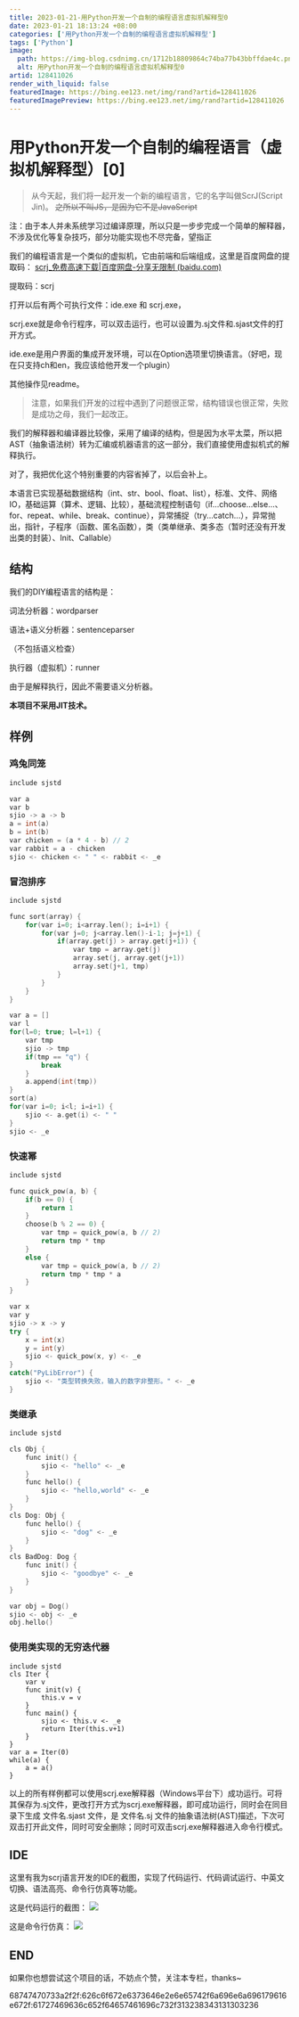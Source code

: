 ```yaml
---
title: 2023-01-21-用Python开发一个自制的编程语言虚拟机解释型0
date: 2023-01-21 18:13:24 +08:00
categories: ['用Python开发一个自制的编程语言虚拟机解释型']
tags: ['Python']
image:
  path: https://img-blog.csdnimg.cn/1712b18809864c74ba77b43bbffdae4c.png?x-oss-process=image/resize,m_fixed,h_150
  alt: 用Python开发一个自制的编程语言虚拟机解释型0
artid: 128411026
render_with_liquid: false
featuredImage: https://bing.ee123.net/img/rand?artid=128411026
featuredImagePreview: https://bing.ee123.net/img/rand?artid=128411026
---
```


# 用Python开发一个自制的编程语言（虚拟机解释型）[0]

> 从今天起，我们将一起开发一个新的编程语言，它的名字叫做ScrJ(Script Jin)。
> ~~之所以不叫JS，是因为它不是JavaScript~~

注：由于本人并未系统学习过编译原理，所以只是一步步完成一个简单的解释器，不涉及优化等复杂技巧，部分功能实现也不尽完备，望指正

我们的编程语言是一个类似的虚拟机，它由前端和后端组成，这里是百度网盘的提取码：
[scrj\_免费高速下载|百度网盘-分享无限制 (baidu.com)](https://pan.baidu.com/s/1FILDWj2MecH3WDKzG1oqFw?_at_=1674284634306#list/path=%2Fscrj "scrj_免费高速下载|百度网盘-分享无限制 (baidu.com)")

提取码：scrj

打开以后有两个可执行文件：ide.exe 和 scrj.exe，

scrj.exe就是命令行程序，可以双击运行，也可以设置为.sj文件和.sjast文件的打开方式。

ide.exe是用户界面的集成开发环境，可以在Option选项里切换语言。（好吧，现在只支持ch和en，我应该给他开发一个plugin）

其他操作见readme。

> 注意，如果我们开发的过程中遇到了问题很正常，结构错误也很正常，失败是成功之母，我们一起改正。

我们的解释器和编译器比较像，采用了编译的结构，但是因为水平太菜，所以把AST（抽象语法树）转为汇编或机器语言的这一部分，我们直接使用虚拟机式的解释执行。

对了，我把优化这个特别重要的内容省掉了，以后会补上。

本语言已实现基础数据结构（int、str、bool、float、list），标准、文件、网络IO，基础运算（算术、逻辑、比较），基础流程控制语句（if...choose...else...、for、repeat、while、break、continue），异常捕捉（try...catch...），异常抛出，指针，子程序（函数、匿名函数），类（类单继承、类多态（暂时还没有开发出类的封装）、Init、Callable）

## 结构

我们的DIY编程语言的结构是：

词法分析器：wordparser

语法+语义分析器：sentenceparser

（不包括语义检查）

执行器（虚拟机）：runner

由于是解释执行，因此不需要语义分析器。

**本项目不采用JIT技术。**

## 样例

### 鸡兔同笼

```cpp
include sjstd

var a 
var b
sjio -> a -> b
a = int(a)
b = int(b)
var chicken = (a * 4 - b) // 2
var rabbit = a - chicken
sjio <- chicken <- " " <- rabbit <- _e
```

### 冒泡排序

```cpp
include sjstd

func sort(array) {
    for(var i=0; i<array.len(); i=i+1) {
        for(var j=0; j<array.len()-i-1; j=j+1) {
            if(array.get(j) > array.get(j+1)) {
                var tmp = array.get(j)
                array.set(j, array.get(j+1))
                array.set(j+1, tmp)
            }
        }    
    }
}

var a = []
var l
for(l=0; true; l=l+1) {
    var tmp
    sjio -> tmp
    if(tmp == "q") {
        break
    }
    a.append(int(tmp))
}
sort(a)
for(var i=0; i<l; i=i+1) {
    sjio <- a.get(i) <- " "
}
sjio <- _e
```

### 快速幂

```cpp
include sjstd

func quick_pow(a, b) {
    if(b == 0) {
        return 1
    }
    choose(b % 2 == 0) {
        var tmp = quick_pow(a, b // 2)
        return tmp * tmp
    }
    else {
        var tmp = quick_pow(a, b // 2)
        return tmp * tmp * a
    }
}

var x
var y
sjio -> x -> y
try {
    x = int(x)
    y = int(y)
    sjio <- quick_pow(x, y) <- _e
}
catch("PyLibError") {
    sjio <- "类型转换失败，输入的数字非整形。" <- _e
}
```

### 类继承

```cpp
include sjstd

cls Obj {
    func init() {
        sjio <- "hello" <- _e
    }
    func hello() {
        sjio <- "hello,world" <- _e
    }
}
cls Dog: Obj {
    func hello() {
        sjio <- "dog" <- _e
    }
}
cls BadDog: Dog {
    func init() {
        sjio <- "goodbye" <- _e
    }
}

var obj = Dog()
sjio <- obj <- _e
obj.hello()
```

### 使用类实现的无穷迭代器

```
include sjstd
cls Iter {
    var v
    func init(v) {
        this.v = v
    }
    func main() {
        sjio <- this.v <- _e
        return Iter(this.v+1)
    }
}
var a = Iter(0)
while(a) {
    a = a()
}
```

以上的所有样例都可以使用scrj.exe解释器（Windows平台下）成功运行。可将其保存为.sj文件，更改打开方式为scrj.exe解释器，即可成功运行，同时会在同目录下生成 文件名.sjast 文件，是 文件名.sj 文件的抽象语法树(AST)描述，下次可双击打开此文件，同时可安全删除；同时可双击scrj.exe解释器进入命令行模式。

## IDE

这里有我为scrj语言开发的IDE的截图，实现了代码运行、代码调试运行、中英文切换、语法高亮、命令行仿真等功能。

这是代码运行的截图：
![](https://i-blog.csdnimg.cn/blog_migrate/0d1acb77f45ab2ea4c079b65eabc16fa.png)

这是命令行仿真：
![](https://i-blog.csdnimg.cn/blog_migrate/b50db4669af0619384292c44e211f513.png)

## END

如果你也想尝试这个项目的话，不妨点个赞，关注本专栏，thanks~

68747470733a2f2f:626c6f672e6373646e2e6e65742f6a696e6a696179616e672f:61727469636c652f64657461696c732f313238343131303236